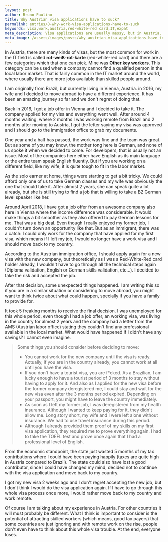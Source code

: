 ```yaml
---
layout: post
author: Bruno Paulino
title: Why Austrian visa applications have to suck?
permalink: entries/8-why-work-visa-applications-have-to-suck
keywords: visa,work,austria,red-white-red card,IT,expat
meta_description: Visa applications are usually messy, but in Austria... It's complicated.
meta_image: /assets/images/posts/why_austrian_visa_applications_have_to_suck.jpg
---
```


In Austria, there are many kinds of visas, but the most common for work in the IT field is called **rot-weiß-rot-karte** (red-white-red card) and there are a few categories which that one can pick. Mine was [**Other key workers**](https://www.migration.gv.at/en/types-of-immigration/permanent-immigration/other-key-workers/). This category can be used when a company cannot find a qualified person in the local labor market. That is fairly common in the IT market around the world, where usually there are more jobs available than skilled people around.

I am originally from Brazil, but currently living in Vienna, Austria. in 2016, my wife and I decided to move abroad to have a different experience. It has been an amazing journey so far and we don't regret of doing that.

Back in 2016, I got a job offer in Vienna and I decided to take it. The company applied for my visa and everything went well. After around 4 months waiting, where 2 months I was working remote from Brazil and 2 months after moving to Austria, I got the letter saying my visa was approved and I should go to the immigration office to grab my documents.

One year and a half has passed, the work was fine and the team was great. But as some of you may know, the mother tong here is German, and none of us spoke it when we decided to come. For developers, that is usually not an issue. Most of the companies here either have English as its main language or the entire team speak English fluently. But if you are working on a different field, like my wife, it is quite tough to fit in the labor market. 

As the solo earner at home, things were starting to get a bit tricky. We could afford only one of us to take German classes and my wife was obviously the one that should take it. After almost 2 years, she can speak quite a lot already, but she is still trying to find a job that is willing to take a B2 German level speaker like her.

Around April 2018, I have got a job offer from an awesome company also here in Vienna where the income difference was considerable. It would make things a bit smoother as they also offered to pay German lessons for me. That was a big deal. Even though I really enjoyed my former job, I couldn't turn down an opportunity like that. But as an immigrant, there was a catch: I could only work for the company that have applied for my first visa, which means if I left my job, I would no longer have a work visa and I should move back to my country.

According to the Austrian immigration office, I should apply again for a new visa with the new company, but theoretically as I was a Red-White-Red card holder already, I wouldn't have to go through all the technical steps again (Diploma validation, English or German skills validation, etc...). I decided to take the risk and accepted the job.

After that decision, some unexpected things happened. I am writing this so if you are in a similar situation or considering to move abroad, you might want to think twice about what could happen, specially if you have a family to provide for.

It took 5 freaking months to receive the final decision. I was unemployed for this whole period, even though I had a job offer, an working visa, was living in the country for almost 2 years and the company had a letter from the AMS (Austrian labor office) stating they couldn't find any professional available in the local market. What would have happened if I didn't have any savings? I cannot even imagine.

>Some things you should consider before deciding to move:
>
> - You cannot work for the new company until the visa is ready. Actually, if you are in the country already, you cannot work at all until you have the visa.
> - If you don't have a tourist visa, you are f\*cked. As a Brazilian, I am lucky enough to have a tourist period of 3 months to stay without having to apply for it. And also as I applied for the new visa before the former company deregistered me, I could stay and wait for the new visa even after the 3 months period expired. Depending on your passport, you might have to leave the country immediately.
> - As soon as I left my former job, I was deregistered from my health insurance. Although I wanted to keep  paying for it, they didn't allow me. Long story short, my wife and I were left alone without insurance. We  had to use travel insurance during this period.
> - Although I already provided them proof of my skills on my first visa application, they required me to prove everything again. I had to take the TOEFL test and prove once again that I had a professional level of English.

From the economic standpoint, the state just wasted 5 months of my tax contributions where I could have been paying happily (taxes are quite high in Austria compared to Brazil). The state could also have lost a good contributor, since I could have changed my mind, decided not to continue with the visa application and move back to my country.

I got my new visa 2 weeks ago and I don't regret accepting the new job, but I don't think I would do the visa application again. If I have to go through this whole visa process once more, I would rather move back to my country and work remote.

Of course I am talking about my experience in Austria. For other countries it will must probably be different. What I think is important to consider is the potential of attracting skilled workers (which means, good tax payers) that some countries are just ignoring and with remote work on the rise, people don't even have to think about this whole visa trouble.
At the end, everyone loses.
